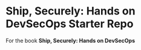 # Ship, Securely: Hands on DevSecOps Starter Repo

For the book **Ship, Securely: Hands on DevSecOps**